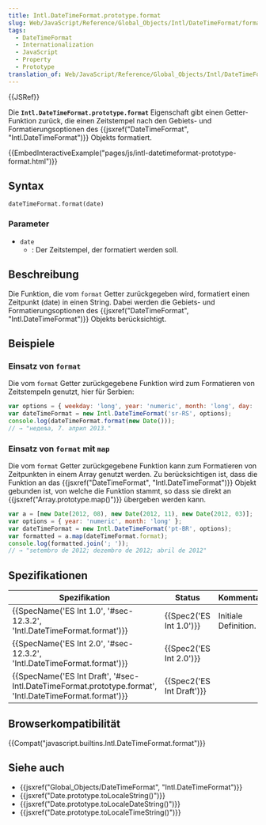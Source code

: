 ```yaml
---
title: Intl.DateTimeFormat.prototype.format
slug: Web/JavaScript/Reference/Global_Objects/Intl/DateTimeFormat/format
tags:
  - DateTimeFormat
  - Internationalization
  - JavaScript
  - Property
  - Prototype
translation_of: Web/JavaScript/Reference/Global_Objects/Intl/DateTimeFormat/format
---
```

{{JSRef}}

Die **`Intl.DateTimeFormat.prototype.format`** Eigenschaft gibt einen Getter-Funktion zurück, die einen Zeitstempel nach den Gebiets- und Formatierungsoptionen des {{jsxref("DateTimeFormat", "Intl.DateTimeFormat")}} Objekts formatiert.

{{EmbedInteractiveExample("pages/js/intl-datetimeformat-prototype-format.html")}}

## Syntax

    dateTimeFormat.format(date)

### Parameter

- `date`
  - : Der Zeitstempel, der formatiert werden soll.

## Beschreibung

Die Funktion, die vom `format` Getter zurückgegeben wird, formatiert einen Zeitpunkt (date) in einen String. Dabei werden die Gebiets- und Formatierungsoptionen des {{jsxref("DateTimeFormat", "Intl.DateTimeFormat")}} Objekts berücksichtigt.

## Beispiele

### Einsatz von `format`

Die vom `format` Getter zurückgegebene Funktion wird zum Formatieren von Zeitstempeln genutzt, hier für Serbien:

```js
var options = { weekday: 'long', year: 'numeric', month: 'long', day: 'numeric' };
var dateTimeFormat = new Intl.DateTimeFormat('sr-RS', options);
console.log(dateTimeFormat.format(new Date()));
// → "недеља, 7. април 2013."
```

### Einsatz von `format` mit `map`

Die vom `format` Getter zurückgegebene Funktion kann zum Formatieren von Zeitpunkten in einem Array genutzt werden. Zu berücksichtigen ist, dass die Funktion an das {{jsxref("DateTimeFormat", "Intl.DateTimeFormat")}} Objekt gebunden ist, von welche die Funktion stammt, so dass sie direkt an {{jsxref("Array.prototype.map()")}} übergeben werden kann.

```js
var a = [new Date(2012, 08), new Date(2012, 11), new Date(2012, 03)];
var options = { year: 'numeric', month: 'long' };
var dateTimeFormat = new Intl.DateTimeFormat('pt-BR', options);
var formatted = a.map(dateTimeFormat.format);
console.log(formatted.join('; '));
// → "setembro de 2012; dezembro de 2012; abril de 2012"
```

## Spezifikationen

| Spezifikation                                                                                                                            | Status                           | Kommentar            |
| ---------------------------------------------------------------------------------------------------------------------------------------- | -------------------------------- | -------------------- |
| {{SpecName('ES Int 1.0', '#sec-12.3.2', 'Intl.DateTimeFormat.format')}}                                         | {{Spec2('ES Int 1.0')}} | Initiale Definition. |
| {{SpecName('ES Int 2.0', '#sec-12.3.2', 'Intl.DateTimeFormat.format')}}                                         | {{Spec2('ES Int 2.0')}} |                      |
| {{SpecName('ES Int Draft', '#sec-Intl.DateTimeFormat.prototype.format', 'Intl.DateTimeFormat.format')}} | {{Spec2('ES Int Draft')}} |                      |

## Browserkompatibilität

{{Compat("javascript.builtins.Intl.DateTimeFormat.format")}}

## Siehe auch

- {{jsxref("Global_Objects/DateTimeFormat", "Intl.DateTimeFormat")}}
- {{jsxref("Date.prototype.toLocaleString()")}}
- {{jsxref("Date.prototype.toLocaleDateString()")}}
- {{jsxref("Date.prototype.toLocaleTimeString()")}}
